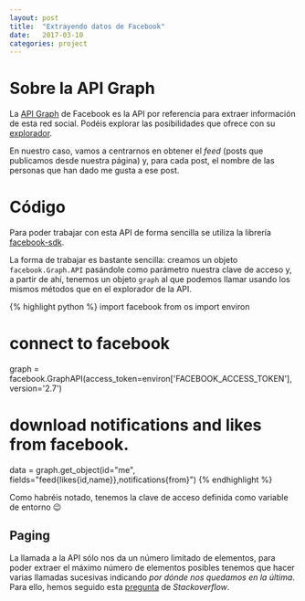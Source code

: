 ```yaml
---
layout: post
title:  "Extrayendo datos de Facebook"
date:   2017-03-10
categories: project
---
```


# Sobre la API Graph

La [API Graph](https://developers.facebook.com/docs/graph-api/overview) de Facebook es la API por referencia para extraer información de esta red social. Podéis explorar las posibilidades que ofrece con su [explorador](https://developers.facebook.com/tools/explorer).

En nuestro caso, vamos a centrarnos en obtener el _feed_ (posts que publicamos desde nuestra página) y, para cada post, el nombre de las personas que han dado me gusta a ese post.

# Código
Para poder trabajar con esta API de forma sencilla se utiliza la librería [facebook-sdk](https://github.com/mobolic/facebook-sdk). 

La forma de trabajar es bastante sencilla: creamos un objeto `facebook.Graph.API` pasándole como parámetro nuestra clave de acceso y, a partir de ahí, tenemos un objeto `graph` al que podemos llamar usando los mismos métodos que en el explorador de la API.

{% highlight python %}
import facebook
from os import environ

# connect to facebook
graph = facebook.GraphAPI(access_token=environ['FACEBOOK_ACCESS_TOKEN'], version='2.7')
# download notifications and likes from facebook.
data = graph.get_object(id="me", fields="feed{likes{id,name}},notifications{from}")
{% endhighlight  %}

Como habréis notado, tenemos la clave de acceso definida como variable de entorno :wink:

## Paging
La llamada a la API sólo nos da un número limitado de elementos, para poder extraer el máximo número de elementos posibles tenemos que hacer varias llamadas sucesivas indicando _por dónde nos quedamos en la última_. Para ello, hemos seguido esta [pregunta](http://stackoverflow.com/questions/28589239/python-facebook-api-cursor-pagination#28590136) de _Stackoverflow_.
